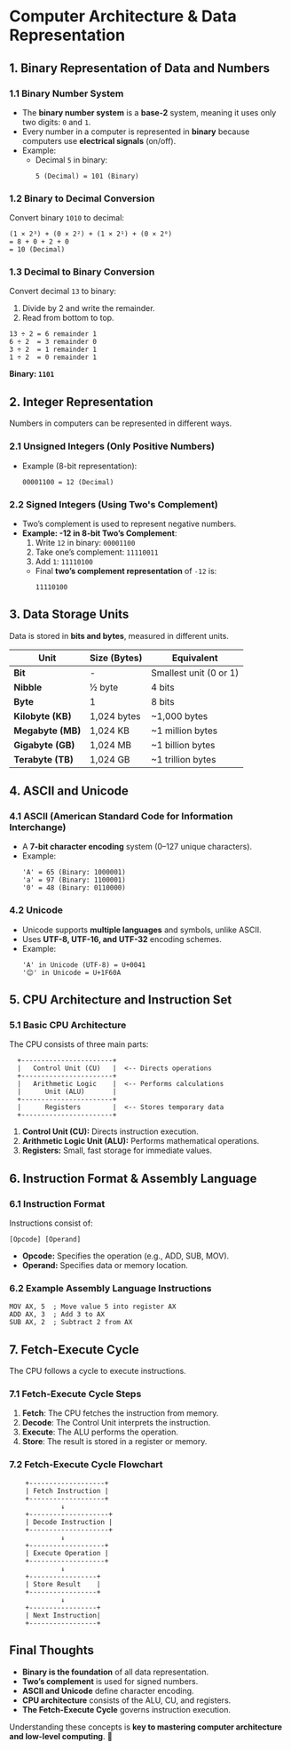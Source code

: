 # **Computer Architecture & Data Representation**

## **1. Binary Representation of Data and Numbers**

### **1.1 Binary Number System**
- The **binary number system** is a **base-2** system, meaning it uses only two digits: `0` and `1`.
- Every number in a computer is represented in **binary** because computers use **electrical signals** (on/off).
- Example:
  - Decimal `5` in binary:  
    ```
    5 (Decimal) = 101 (Binary)
    ```

### **1.2 Binary to Decimal Conversion**
Convert binary `1010` to decimal:
```
(1 × 2³) + (0 × 2²) + (1 × 2¹) + (0 × 2⁰)
= 8 + 0 + 2 + 0
= 10 (Decimal)
```

### **1.3 Decimal to Binary Conversion**
Convert decimal `13` to binary:
1. Divide by 2 and write the remainder.
2. Read from bottom to top.

```
13 ÷ 2 = 6 remainder 1
6 ÷ 2  = 3 remainder 0
3 ÷ 2  = 1 remainder 1
1 ÷ 2  = 0 remainder 1
```
**Binary: `1101`**

## **2. Integer Representation**
Numbers in computers can be represented in different ways.

### **2.1 Unsigned Integers (Only Positive Numbers)**
- Example (8-bit representation):  
  ```
  00001100 = 12 (Decimal)
  ```

### **2.2 Signed Integers (Using Two's Complement)**
- Two’s complement is used to represent negative numbers.
- **Example: -12 in 8-bit Two’s Complement**:
  1. Write `12` in binary: `00001100`
  2. Take one’s complement: `11110011`
  3. Add `1`: `11110100`
  - Final **two’s complement representation** of `-12` is:  
    ```
    11110100
    ```

## **3. Data Storage Units**
Data is stored in **bits and bytes**, measured in different units.

| Unit        | Size (Bytes) | Equivalent |
|------------|------------|------------|
| **Bit**    | -          | Smallest unit (0 or 1) |
| **Nibble** | ½ byte     | 4 bits |
| **Byte**   | 1          | 8 bits |
| **Kilobyte (KB)** | 1,024 bytes | ~1,000 bytes |
| **Megabyte (MB)** | 1,024 KB | ~1 million bytes |
| **Gigabyte (GB)** | 1,024 MB | ~1 billion bytes |
| **Terabyte (TB)** | 1,024 GB | ~1 trillion bytes |

## **4. ASCII and Unicode**
### **4.1 ASCII (American Standard Code for Information Interchange)**
- A **7-bit character encoding** system (0–127 unique characters).
- Example:
  ```
  'A' = 65 (Binary: 1000001)
  'a' = 97 (Binary: 1100001)
  '0' = 48 (Binary: 0110000)
  ```

### **4.2 Unicode**
- Unicode supports **multiple languages** and symbols, unlike ASCII.
- Uses **UTF-8, UTF-16, and UTF-32** encoding schemes.
- Example:
  ```
  'A' in Unicode (UTF-8) = U+0041
  '😊' in Unicode = U+1F60A
  ```

## **5. CPU Architecture and Instruction Set**

### **5.1 Basic CPU Architecture**
The CPU consists of three main parts:

```
  +-----------------------+
  |   Control Unit (CU)   |  <-- Directs operations
  +-----------------------+
  |   Arithmetic Logic    |  <-- Performs calculations
  |      Unit (ALU)       |
  +-----------------------+
  |      Registers        |  <-- Stores temporary data
  +-----------------------+
```

1. **Control Unit (CU):** Directs instruction execution.
2. **Arithmetic Logic Unit (ALU):** Performs mathematical operations.
3. **Registers:** Small, fast storage for immediate values.

## **6. Instruction Format & Assembly Language**
### **6.1 Instruction Format**
Instructions consist of:
```
[Opcode] [Operand]
```
- **Opcode:** Specifies the operation (e.g., ADD, SUB, MOV).
- **Operand:** Specifies data or memory location.

### **6.2 Example Assembly Language Instructions**
```assembly
MOV AX, 5  ; Move value 5 into register AX
ADD AX, 3  ; Add 3 to AX
SUB AX, 2  ; Subtract 2 from AX
```

## **7. Fetch-Execute Cycle**
The CPU follows a cycle to execute instructions.

### **7.1 Fetch-Execute Cycle Steps**
1. **Fetch**: The CPU fetches the instruction from memory.
2. **Decode**: The Control Unit interprets the instruction.
3. **Execute**: The ALU performs the operation.
4. **Store**: The result is stored in a register or memory.

### **7.2 Fetch-Execute Cycle Flowchart**
```
    +-------------------+
    | Fetch Instruction |
    +-------------------+
             ↓
    +--------------------+
    | Decode Instruction |
    +--------------------+
             ↓
    +-------------------+
    | Execute Operation |
    +-------------------+
             ↓
    +-----------------+
    | Store Result    |
    +-----------------+
             ↓
    +-----------------+
    | Next Instruction|
    +-----------------+
```

## **Final Thoughts**
- **Binary is the foundation** of all data representation.
- **Two’s complement** is used for signed numbers.
- **ASCII and Unicode** define character encoding.
- **CPU architecture** consists of the ALU, CU, and registers.
- **The Fetch-Execute Cycle** governs instruction execution.

Understanding these concepts is **key to mastering computer architecture and low-level computing**. 🚀

